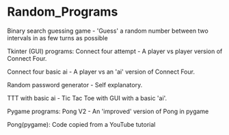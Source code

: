 
# Random_Programs
Binary search guessing game - 'Guess' a random number between two intervals in as few turns as possible

Tkinter (GUI) programs:
Connect four attempt - A player vs player version of Connect Four.

Connect four basic ai - A player vs an 'ai' version of Connect Four.

Random password generator - Self explanatory.

TTT with basic ai - Tic Tac Toe with GUI with a basic 'ai'.

Pygame programs:
Pong V2 - An 'improved' version of Pong in pygame

Pong(pygame): Code copied from a YouTube tutorial
